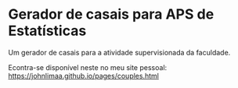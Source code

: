 # Gerador de casais para APS de Estatísticas
Um gerador de casais para a atividade supervisionada da faculdade.

Econtra-se disponível neste no meu site pessoal: https://johnlimaa.github.io/pages/couples.html
